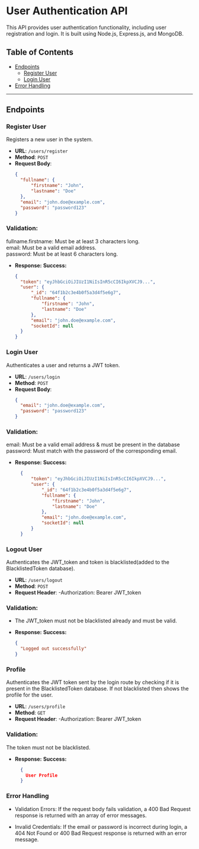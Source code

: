 # User Authentication API

This API provides user authentication functionality, including user registration and login. It is built using Node.js, Express.js, and MongoDB.

## Table of Contents

- [Endpoints](#endpoints)
  - [Register User](#register-user)
  - [Login User](#login-user)
- [Error Handling](#error-handling)

---

## Endpoints

### Register User

Registers a new user in the system.

- **URL**: `/users/register`
- **Method**: `POST`
- **Request Body**:
  ```json
  {
  	"fullname": {
  		"firstname": "John",
  		"lastname": "Doe"
  	},
  	"email": "john.doe@example.com",
  	"password": "password123"
  }
  ```

### Validation:

fullname.firstname: Must be at least 3 characters long.  
email: Must be a valid email address.  
password: Must be at least 6 characters long.

- **Response:**
  **Success:**
  ```json
  {
  	"token": "eyJhbGciOiJIUzI1NiIsInR5cCI6IkpXVCJ9...",
  	"user": {
  		"_id": "64f1b2c3e4b0f5a3d4f5e6g7",
  		"fullname": {
  			"firstname": "John",
  			"lastname": "Doe"
  		},
  		"email": "john.doe@example.com",
  		"socketId": null
  	}
  }
  ```

### Login User
Authenticates a user and returns a JWT token.
- **URL**: `/users/login`
- **Method**: `POST`
- **Request Body**:
  ```json
  {
    "email": "john.doe@example.com",
    "password": "password123"
  }
  ```
### Validation:

email: Must be a valid email address & must be present in the database  
password: Must match with the password of the corresponding email.


- **Response:**
  **Success:**
  ```json
    {
        "token": "eyJhbGciOiJIUzI1NiIsInR5cCI6IkpXVCJ9...",
        "user": {
            "_id": "64f1b2c3e4b0f5a3d4f5e6g7",
            "fullname": {
                "firstname": "John",
                "lastname": "Doe"
            },
            "email": "john.doe@example.com",
            "socketId": null
        }
    }
### Logout User
Authenticates the JWT_token and token is blacklisted(added to the BlacklistedToken database).
- **URL**: `/users/logout`
- **Method**: `POST`
- **Request Header**:
    -Authorization: Bearer JWT_token
### Validation:
- The JWT_token must not be blacklisted already and must be valid.

- **Response:**
  **Success:**
  ```json
  {
    "Logged out successfully"
  }

### Profile
Authenticates the JWT token sent by the login route by checking if it is present in the BlacklistedToken database. If not blacklisted then shows the profile for the user.
- **URL**: `/users/profile`
- **Method**: `GET`
- **Request Header**:
    -Authorization: Bearer JWT_token
  
### Validation:
The token must not be blacklisted.

- **Response:**
  **Success:**
  ```json
    {
      User Profile
    }

### Error Handling
- Validation Errors: If the request body fails validation, a 400 Bad Request response is returned with an array of error messages.

- Invalid Credentials: If the email or password is incorrect during login, a 404 Not Found or 400 Bad Request response is returned with an error message.
